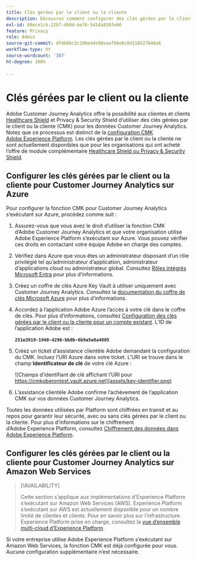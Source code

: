 ```yaml
---
title: Clés gérées par le client ou la cliente
description: Découvrez comment configurer des clés gérées par le client ou la cliente pour Customer Journey Analytics.
exl-id: 08ece1cb-22b7-4b8d-be76-5414a810feb6
feature: Privacy
role: Admin
source-git-commit: dfdb6bc5c190e4de98eaef86e0c8d118327640a6
workflow-type: ht
source-wordcount: '387'
ht-degree: 100%

---
```


# Clés gérées par le client ou la cliente

Adobe Customer Journey Analytics offre la possibilité aux clientes et clients [Healthcare Shield](https://www.adobe.com/trust/compliance/hipaa-ready.html) et Privacy &amp; Security Shield d’utiliser des clés gérées par le client ou la cliente (CMK) pour les données Customer Journey Analytics. Notez que ce processus est distinct de la [configuration CMK Adobe Experience Platform](https://experienceleague.adobe.com/fr/docs/experience-platform/landing/governance-privacy-security/customer-managed-keys/overview). Les clés gérées par le client ou la cliente ne sont actuellement disponibles que pour les organisations qui ont acheté l’offre de module complémentaire [Healthcare Shield ou Privacy &amp; Security Shield](https://experienceleague.adobe.com/fr/docs/events/customer-data-management-voices-recordings/governance/healthcare-shield).

## Configurer les clés gérées par le client ou la cliente pour Customer Journey Analytics sur Azure

Pour configurer la fonction CMK pour Customer Journey Analytics s’exécutant sur Azure, procédez comme suit :

1. Assurez-vous que vous avez le droit d’utiliser la fonction CMK d’Adobe Customer Journey Analytics et que votre organisation utilise Adobe Experience Platform s’exécutant sur Azure. Vous pouvez vérifier ces droits en contactant votre équipe Adobe en charge des comptes.
1. Vérifiez dans Azure que vous êtes un administrateur disposant d’un rôle privilégié tel qu’administrateur d’application, administrateur d’applications cloud ou administrateur global. Consultez [Rôles intégrés Microsoft Entra](https://learn.microsoft.com/fr-fr/entra/identity/role-based-access-control/permissions-reference) pour plus d’informations.
1. Créez un coffre de clés Azure Key Vault à utiliser uniquement avec Customer Journey Analytics. Consultez la [documentation du coffre de clés Microsoft Azure](https://learn.microsoft.com/fr-fr/azure/key-vault/general/) pour plus d’informations.
1. Accordez à l’application Adobe Azure l’accès à votre clé dans le coffre de clés. Pour plus d’informations, consultez [Configuration des clés gérées par le client ou la cliente pour un compte existant](https://learn.microsoft.com/fr-fr/azure/storage/common/customer-managed-keys-configure-cross-tenant-existing-account?toc=%2Fazure%2Fstorage%2Fblobs%2Ftoc.json&amp;tabs=powershell-preview%2Cazure-portal#the-customer-grants-the-service-providers-app-access-to-the-key-in-the-key-vault). L’ID de l’application Adobe est :

   **`251e3919-1940-4296-bb8b-6b9a5e8a4805`**

1. Créez un ticket d’assistance clientèle Adobe demandant la configuration du CMK. Incluez l’URI Azure dans votre ticket. L’URI se trouve dans le champ **Identificateur de clé** de votre clé Azure :

   ![Champs d’identifiant de clé affichant l’URI pour https://cmkoberontest.vault.azure.net](assets/key-identifier.png)

1. L’assistance clientèle Adobe confirme l’achèvement de l’application CMK sur vos données Customer Journey Analytics.

Toutes les données utilisées par Platform sont chiffrées en transit et au repos pour garantir leur sécurité, avec ou sans clés gérées par le client ou la cliente. Pour plus d’informations sur le chiffrement d’Adobe Experience Platform, consultez [Chiffrement des données dans Adobe Experience Platform](https://experienceleague.adobe.com/fr/docs/experience-platform/landing/governance-privacy-security/encryption).

## Configurer les clés gérées par le client ou la cliente pour Customer Journey Analytics sur Amazon Web Services

>[!AVAILABILITY]
>
>Cette section s’applique aux implémentations d’Experience Platform s’exécutant sur Amazon Web Services (AWS). Experience Platform s’exécutant sur AWS est actuellement disponible pour un nombre limité de clientes et clients. Pour en savoir plus sur l’infrastructure Experience Platform prise en charge, consultez la [vue d’ensemble multi-cloud d’Experience Platform](https://experienceleague.adobe.com/fr/docs/experience-platform/landing/multi-cloud).

Si votre entreprise utilise Adobe Experience Platform s’exécutant sur Amazon Web Services, la fonction CMK est déjà configurée pour vous. Aucune configuration supplémentaire n’est nécessaire.
